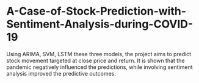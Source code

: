 # A-Case-of-Stock-Prediction-with-Sentiment-Analysis-during-COVID-19
Using ARIMA, SVM, LSTM these three models, the project aims to predict stock movement targeted at close price and return. It is shown that the pandemic negatively influenced the predictions, while involving sentiment analysis improved the predictive outcomes.
